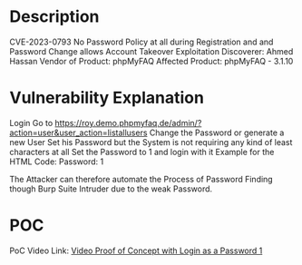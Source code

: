 # Description

CVE-2023-0793 No Password Policy at all during Registration and and Password Change allows Account Takeover Exploitation
Discoverer: Ahmed Hassan
Vendor of Product: phpMyFAQ
Affected Product: phpMyFAQ - 3.1.10

# Vulnerability Explanation

Login
Go to https://roy.demo.phpmyfaq.de/admin/?action=user&user_action=listallusers
Change the Password or generate a new User
Set his Password but the System is not requiring any kind of least characters at all
Set the Password to 1 and login with it Example for the HTML Code: Password: 1

The Attacker can therefore automate the Process of Password Finding though Burp Suite Intruder due to the weak Password.

#  POC

PoC Video Link: [Video Proof of Concept with Login as a Password 1 ](https://mega.nz/file/PE80HAJJ#1RBZfCShlrMWwXRbBJmSrgtrhvMJjeD8Dzg3GesZre4)


